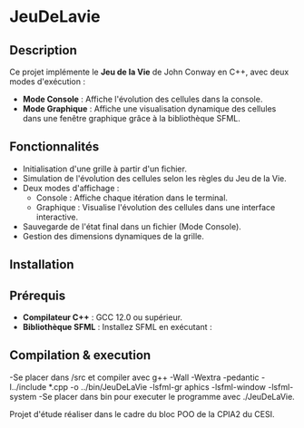 # JeuDeLavie 

## Description
Ce projet implémente le **Jeu de la Vie** de John Conway en C++, avec deux modes d'exécution :

- **Mode Console** : Affiche l'évolution des cellules dans la console.
- **Mode Graphique** : Affiche une visualisation dynamique des cellules dans une fenêtre graphique grâce à la bibliothèque SFML.


## Fonctionnalités
- Initialisation d'une grille à partir d'un fichier.
- Simulation de l'évolution des cellules selon les règles du Jeu de la Vie.
- Deux modes d'affichage :
  - Console : Affiche chaque itération dans le terminal.
  - Graphique : Visualise l'évolution des cellules dans une interface interactive.
- Sauvegarde de l'état final dans un fichier (Mode Console).
- Gestion des dimensions dynamiques de la grille.

## Installation

## Prérequis
- **Compilateur C++** : GCC 12.0 ou supérieur.
- **Bibliothèque SFML** : Installez SFML en exécutant :


## Compilation & execution

-Se placer dans /src et compiler avec g++ -Wall -Wextra -pedantic -I../include *.cpp -o ../bin/JeuDeLaVie -lsfml-gr
aphics -lsfml-window -lsfml-system
-Se placer dans bin pour executer le programme avec ./JeuDeLaVie.

Projet d'étude réaliser dans le cadre du bloc POO de la CPIA2 du CESI.
